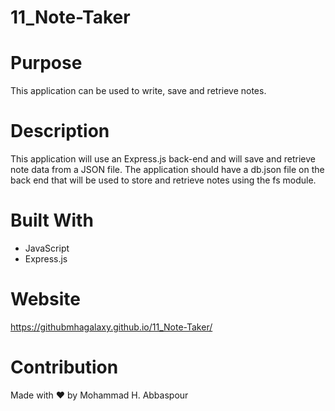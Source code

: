 # 11_Note-Taker

# Purpose
This application can be used to write, save and retrieve notes.

# Description
This application will use an Express.js back-end and will save and retrieve note data from a JSON file. The application should have a db.json file on the back end that will be used to store and retrieve notes using the fs module.

# Built With
* JavaScript
* Express.js

# Website
https://githubmhagalaxy.github.io/11_Note-Taker/

# Contribution
Made with ❤️ by Mohammad H. Abbaspour

